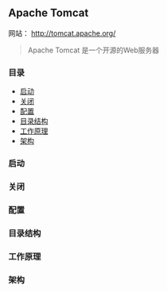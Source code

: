 ## Apache Tomcat 

网站： http://tomcat.apache.org/

> Apache Tomcat 是一个开源的Web服务器

### 目录
- [启动](#启动)
- [关闭](#关闭)
- [配置](#配置)
- [目录结构](#目录结构)
- [工作原理](#工作原理)
- [架构](#架构)

### 启动
### 关闭
### 配置
### 目录结构
### 工作原理
### 架构
